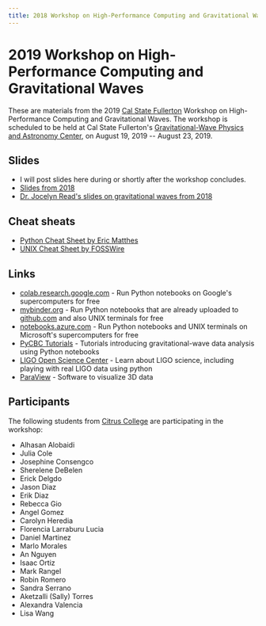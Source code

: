 ```yaml
---
title: 2018 Workshop on High-Performance Computing and Gravitational Waves
---
```


# 2019 Workshop on High-Performance Computing and Gravitational Waves

These are materials from the 2019 [Cal State
Fullerton](https://www.fullerton.edu) Workshop on High-Performance
Computing and Gravitational Waves. The workshop is scheduled to be held 
at Cal State Fullerton's [Gravitational-Wave Physics and Astronomy
Center](https://physics.fullerton.edu/gwpac), on August 19, 2019 -- August 23,
2019.

## Slides

* I will post slides here during or shortly after the workshop concludes. 
* [Slides from 2018](Workshop2018Slides.pdf)
* [Dr. Jocelyn Read's slides on gravitational waves from 2018](ReadWorkshop2018Slides.pdf)

## Cheat sheats

  * [Python Cheat Sheet by Eric Matthes](PythonCheatSheetMatthes.pdf)
  * [UNIX Cheat Sheet by FOSSWire](UnixCheatSheet.pdf)

## Links

  * [colab.research.google.com](https://colab.research.google.com) - Run Python notebooks on Google's supercomputers for free
  * [mybinder.org](https://mybinder.org) - Run Python notebooks that are already uploaded to [github.com](https://github.com) and also UNIX terminals for free
  * [notebooks.azure.com](https://notebooks.azure.com) - Run Python notebooks and UNIX terminals on Microsoft's supercomputers for free
  * [PyCBC Tutorials](https://github.com/gwastro/PyCBC-Tutorials) - Tutorials introducing gravitational-wave data analysis using Python notebooks
  * [LIGO Open Science Center](https://losc.ligo.org) - Learn about LIGO science, including playing with real LIGO data using python 
  * [ParaView](https://paraview.org) - Software to visualize 3D data

## Participants

The following students from [Citrus College](https://www.citruscollege.edu) 
are participating in the workshop:

* Alhasan Alobaidi
* Julia Cole
* Josephine Consengco
* Sherelene DeBelen
* Erick Delgdo
* Jason Diaz
* Erik Diaz
* Rebecca Gio
* Angel Gomez
* Carolyn Heredia
* Florencia Larraburu Lucia
* Daniel Martinez
* Marlo Morales
* An Nguyen
* Isaac Ortiz
* Mark Rangel
* Robin Romero
* Sandra Serrano
* Aketzalli (Sally) Torres
* Alexandra Valencia
* Lisa Wang
